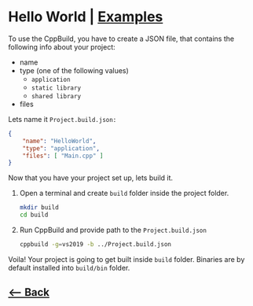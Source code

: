 # Hello World | [Examples](../Examples.md)


To use the CppBuild, you have to create a JSON file,
that contains the following info about your project:
- name 
- type
	(one of the following values)
  - `application`
  - `static library`
  - `shared library`
- files

Lets name it `Project.build.json:`

```json
{
	"name": "HelloWorld",
	"type": "application",
	"files": [ "Main.cpp" ]
}
```

Now that you have your project set up, lets build it.

1. Open a terminal and create `build` folder inside the project folder.
	```bash
	mkdir build
	cd build
	```
2. Run CppBuild and provide path to the `Project.build.json`
	```bash
	cppbuild -g=vs2019 -b ../Project.build.json
	```

Voila! Your project is going to get built inside `build` folder.
Binaries are by default installed into `build/bin` folder.

## [<-- Back](../Examples.md)